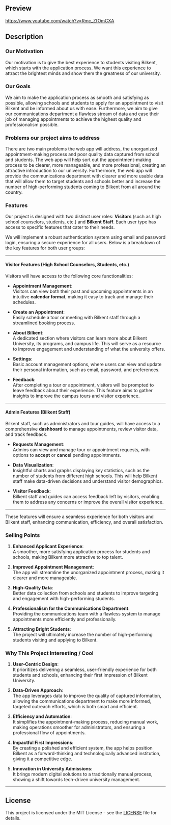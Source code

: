 ## Preview
https://www.youtube.com/watch?v=Rmc_ZfOmCXA

## Description

### Our Motivation
Our motivation is to give the best experience to students visiting Bilkent, which starts with the application process. We want this experience to attract the brightest minds and show them the greatness of our university.

### Our Goals
We aim to make the application process as smooth and satisfying as possible, allowing schools and students to apply for an appointment to visit Bilkent and be informed about us with ease. Furthermore, we aim to give our communications department a flawless stream of data and ease their job of managing appointments to achieve the highest quality and professionalism possible. 


### Problems our project aims to address
There are two main problems the web app will address, the unorganized appointment-making process and poor quality data captured from school and students. The web app will help sort out the appointment-making process to be clearer, more manageable, and more professional, creating an attractive introduction to our university. Furthermore, the web app will provide the communications department with clearer and more usable data that will allow them to target students and schools better and increase the number of high-performing students coming to Bilkent from all around the country.

### Features

Our project is designed with two distinct user roles: **Visitors** (such as high school counselors, students, etc.) and **Bilkent Staff**. Each user type has access to specific features that cater to their needs.

We will implement a robust authentication system using email and password login, ensuring a secure experience for all users. Below is a breakdown of the key features for both user groups:

---

#### Visitor Features (High School Counselors, Students, etc.)

Visitors will have access to the following core functionalities:

- **Appointment Management**:  
  Visitors can view both their past and upcoming appointments in an intuitive **calendar format**, making it easy to track and manage their schedules.
- **Create an Appointment**:  
  Easily schedule a tour or meeting with Bilkent staff through a streamlined booking process.

- **About Bilkent**:  
  A dedicated section where visitors can learn more about Bilkent University, its programs, and campus life. This will serve as a resource to improve engagement and understanding of what the university offers.

- **Settings**:  
  Basic account management options, where users can view and update their personal information, such as email, password, and preferences.

- **Feedback**:  
  After completing a tour or appointment, visitors will be prompted to leave feedback about their experience. This feature aims to gather insights to improve the campus tours and visitor experience.

---

#### Admin Features (Bilkent Staff)

Bilkent staff, such as administrators and tour guides, will have access to a comprehensive **dashboard** to manage appointments, review visitor data, and track feedback.

- **Requests Management**:  
  Admins can view and manage tour or appointment requests, with options to **accept** or **cancel** pending appointments.

- **Data Visualization**:  
  Insightful charts and graphs displaying key statistics, such as the number of students from different high schools. This will help Bilkent staff make data-driven decisions and understand visitor demographics.

- **Visitor Feedback**:  
  Bilkent staff and guides can access feedback left by visitors, enabling them to address any concerns or improve the overall visitor experience.

---

These features will ensure a seamless experience for both visitors and Bilkent staff, enhancing communication, efficiency, and overall satisfaction.

### Selling Points
1. **Enhanced Applicant Experience**:  
   A smoother, more satisfying application process for students and schools, making Bilkent more attractive to top talent.

2. **Improved Appointment Management**:  
   The app will streamline the unorganized appointment process, making it clearer and more manageable.

3. **High-Quality Data**:  
   Better data collection from schools and students to improve targeting and engagement with high-performing students.

4. **Professionalism for the Communications Department**:  
   Providing the communications team with a flawless system to manage appointments more efficiently and professionally.

5. **Attracting Bright Students**:  
   The project will ultimately increase the number of high-performing students visiting and applying to Bilkent.

### Why This Project Interesting / Cool
1. **User-Centric Design**:  
   It prioritizes delivering a seamless, user-friendly experience for both students and schools, enhancing their first impression of Bilkent University.

2. **Data-Driven Approach**:  
   The app leverages data to improve the quality of captured information, allowing the communications department to make more informed, targeted outreach efforts, which is both smart and efficient.

3. **Efficiency and Automation**:  
   It simplifies the appointment-making process, reducing manual work, making operations smoother for administrators, and ensuring a professional flow of appointments.

4. **Impactful First Impressions**:  
   By creating a polished and efficient system, the app helps position Bilkent as a forward-thinking and technologically advanced institution, giving it a competitive edge.

5. **Innovation in University Admissions**:  
   It brings modern digital solutions to a traditionally manual process, showing a shift towards tech-driven university management.
---

## License

This project is licensed under the MIT License - see the [LICENSE](LICENSE) file for details.

